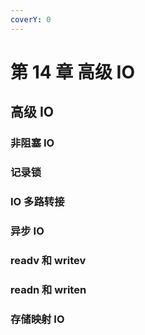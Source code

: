```yaml
---
coverY: 0
---
```


# 第 14 章 高级 IO

## 高级 IO

### 非阻塞 IO

### 记录锁

### IO 多路转接

### 异步 IO

### readv 和 writev

### readn 和 writen

### 存储映射 IO

